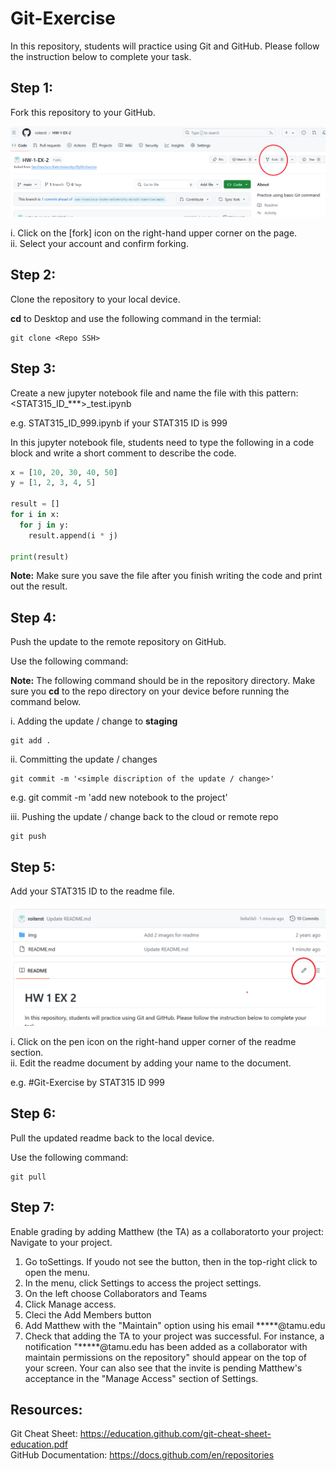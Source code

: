# Git-Exercise

In this repository, students will practice using Git and GitHub. Please follow the instruction below to complete your task.

## Step 1:
Fork this repository to your GitHub.

![forking](img/forking.png)

i. Click on the [fork] icon on the right-hand upper corner on the page.  
ii. Select your account and confirm forking.

## Step 2:
Clone the repository to your local device.

**cd** to Desktop and use the following command in the termial:

```
git clone <Repo SSH>
```

## Step 3:
Create a new jupyter notebook file and name the file with this pattern: \<STAT315_ID_***>_test.ipynb

e.g. STAT315_ID_999.ipynb  if your STAT315 ID is 999

In this jupyter notebook file, students need to type the following in a code block and write a short comment to describe the code.
  
``` python
x = [10, 20, 30, 40, 50]
y = [1, 2, 3, 4, 5]

result = []
for i in x:
  for j in y:
    result.append(i * j)

print(result)
```
  
**Note:** Make sure you save the file after you finish writing the code and print out the result.

## Step 4:
Push the update to the remote repository on GitHub.

Use the following command:

**Note:** The following command should be in the repository directory.  Make sure you **cd** to the repo directory on your device before running the command below.

i. Adding the update / change to **staging**
```
git add .
```

ii. Committing the update / changes
```
git commit -m '<simple discription of the update / change>'
```
e.g. git commit -m 'add new notebook to the project'

iii. Pushing the update / change back to the cloud or remote repo
```
git push
```

## Step 5:
Add your STAT315 ID to the readme file.

![readme](img/readme.png)

i. Click on the pen icon on the right-hand upper corner of the readme section.  
ii. Edit the readme document by adding your name to the document.

e.g. \#Git-Exercise by STAT315 ID 999

## Step 6:
Pull the updated readme back to the local device.

Use the following command:
```
git pull

```
## Step 7: 
Enable grading by adding Matthew (the TA)  as a collaboratorto your project:
Navigate to your project.

1. Go toSettings. If youdo not see the button, then in the top-right click to open the menu.
2. In the menu, click Settings to access the project settings.
3. On the left choose Collaborators and Teams
4. Click Manage access.
5. Cleci the Add Members button
6. Add Matthew with the "Maintain" option using his email *****@tamu.edu
7. Check that adding the TA to your project was successful. For instance, a notification "*****@tamu.edu has been added as a collaborator with maintain permissions on the repository" should appear on the top of your screen. Your can also see that the invite is pending Matthew's acceptance in the "Manage Access" section of Settings. 

## Resources:
Git Cheat Sheet: https://education.github.com/git-cheat-sheet-education.pdf  
GitHub Documentation: https://docs.github.com/en/repositories

